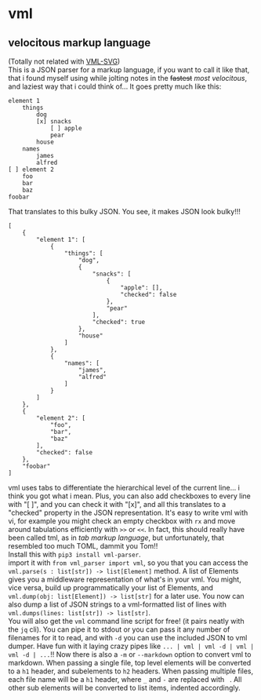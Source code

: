 # vml
## velocitous markup language
(Totally not related with [VML-SVG](https://en.wikipedia.org/wiki/Vector_Markup_Language)\)  
This is a JSON parser for a markup language, if you want to call it like that, that i found myself using while jolting notes in the ~~fastest~~ *most velocitous*, and laziest way that i could think of... It goes pretty much like this:  
```
element 1
	things
		dog
		[x] snacks
			[ ] apple
			pear
		house
	names
		james
		alfred
[ ] element 2
	foo
	bar
	baz
foobar
```
That translates to this bulky JSON. You see, it makes JSON look bulky!!!  
```
[
    {
        "element 1": [
            {
                "things": [
                    "dog",
                    {
                        "snacks": [
                            {
                                "apple": [],
                                "checked": false
                            },
                            "pear"
                        ],
                        "checked": true
                    },
                    "house"
                ]
            },
            {
                "names": [
                    "james",
                    "alfred"
                ]
            }
        ]
    },
    {
        "element 2": [
            "foo",
            "bar",
            "baz"
        ],
        "checked": false
    },
    "foobar"
]
```
vml uses tabs to differentiate the hierarchical level of the current line... i think you got what i mean. Plus, you can also add checkboxes to every line with "[ ]", and you can check it with "[x]", and all this translates to a "checked" property in the JSON representation. It's easy to write vml with vi, for example you might check an empty checkbox with ```rx``` and move around tabulations efficiently with ```>>``` or ```<<```. In fact, this should really have been called tml, as in *tab markup language*, but unfortunately, that resembled too much TOML, dammit you Tom!!  
Install this with ```pip3 install vml-parser```.  
import it with ```from vml_parser import vml```, so you that you can access the ```vml.parse(s : list[str]) -> list[Element]``` method. A list of Elements gives you a middleware representation of what's in your vml. You might, vice versa, build up programmatically your list of Elements, and ```vml.dump(obj: list[Element]) -> list[str]``` for a later use. You now can also dump a list of JSON strings to a vml-formatted list of lines with ```vml.dumps(lines: list[str]) -> list[str]```.  
You will also get the ```vml``` command line script for free! (it pairs neatly with the ```jq``` cli). You can pipe it to stdout or you can pass it any number of filenames for it to read, and with ```-d``` you can use the included JSON to vml dumper. Have fun with it laying crazy pipes like ```... | vml | vml -d | vml | vml -d | ...```!! Now there is also a `-m` or `--markdown` option to convert vml to markdown. When passing a single file, top level elements will be converted to a `h1` header, and subelements to `h2` headers. When passing multiple files, each file name will be a `h1` header, where `_` and `-` are replaced with ` `. All other sub elements will be converted to list items, indented accordingly.